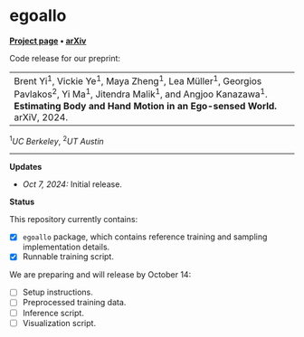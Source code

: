 # egoallo

**[Project page](https://egoallo.github.io/) &bull;
[arXiv](https://arxiv.org/abs/2410.03665)**

Code release for our preprint:

<table><tr><td>
    Brent Yi<sup>1</sup>, Vickie Ye<sup>1</sup>, Maya Zheng<sup>1</sup>, Lea M&uuml;ller<sup>1</sup>, Georgios Pavlakos<sup>2</sup>, Yi Ma<sup>1</sup>, Jitendra Malik<sup>1</sup>, and Angjoo Kanazawa<sup>1</sup>.
    <strong>Estimating Body and Hand Motion in an Ego-sensed World.</strong>
    arXiV, 2024.
</td></tr>
</table>
<sup>1</sup><em>UC Berkeley</em>, <sup>2</sup><em>UT Austin</em>

---

**Updates**

- _Oct 7, 2024:_ Initial release.

**Status**

This repository currently contains:

- [x] `egoallo` package, which contains reference training and sampling implementation details.
- [x] Runnable training script.

We are preparing and will release by October 14:

- [ ] Setup instructions.
- [ ] Preprocessed training data.
- [ ] Inference script.
- [ ] Visualization script.
